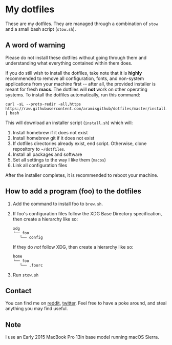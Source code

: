 # My dotfiles

These are my dotfiles. They are managed through a combination of 
`stow` and a small bash script (`stow.sh`).

## A word of warning

Please do not install these dotfiles without going through them 
and understanding what everything contained within them does.

If you do still wish to install the dotfiles, take note that it 
is **highly** recommended to remove all configuration, fonts, 
and non-system applications from your machine first -- after 
all, the provided installer is meant for fresh **macs**. The 
dotfiles will **not** work on other operating systems. To 
install the dotfiles automatically, run this command:

```
curl -sL --proto-redir -all,https https://raw.githubusercontent.com/aramisgithub/dotfiles/master/install.sh | bash
```

This will download an installer script (`install.sh`) which 
will:

1. Install homebrew if it does not exist
1. Install homebrew git if it does not exist
1. If dotfiles directories already exist, end script. 
   Otherwise, clone repository to `~/dotfiles`.
1. Install all packages and software
1. Set all settings to the way I like them (`macos`)
1. Link all configuration files

After the installer completes, it is recommended to reboot 
your machine.

## How to add a program (foo) to the dotfiles

1. Add the command to install foo to `brew.sh`.

1. If foo's configuration files follow the XDG Base Directory 
   specification, then create a hierarchy like so:

   ```
   xdg
   └── foo
      └── config
   ```

   If they do *not* follow XDG, then create a hierarchy like 
   so:

   ```
   home
   └── foo
      └── .foorc
   ```

1. Run `stow.sh`

## Contact

You can find me on 
[reddit](https://reddit.com/u/aramisreddit), 
[twitter](https://twitter.com/aramistweets). Feel free to have a 
poke around, and steal anything you may find useful.

## Note

I use an Early 2015 MacBook Pro 13in base model running macOS 
Sierra.

